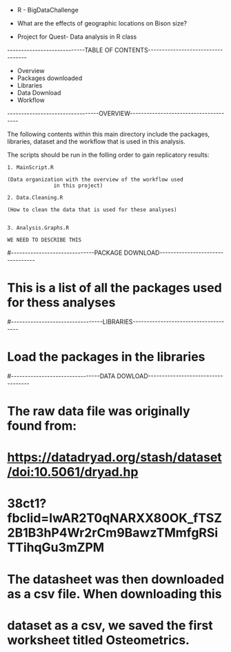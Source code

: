 - R - BigDataChallenge

- What are the effects of geographic locations on Bison size? 

- Project for Quest- Data analysis in R class 

----------------------------TABLE OF CONTENTS----------------------------------

- Overview
- Packages downloaded
- Libraries
- Data Download 
- Workflow 

---------------------------------OVERVIEW--------------------------------------

The following contents within this main directory include the packages, 
libraries, dataset and the workflow that is used in this analysis. 

The scripts should be run in the folling order to gain replicatory results:

    1. MainScript.R
    
    (Data organization with the overview of the workflow used
                   in this project)

    2. Data.Cleaning.R
    
    (How to clean the data that is used for these analyses)


    3. Analysis.Graphs.R
    
    WE NEED TO DESCRIBE THIS 

#------------------------------PACKAGE DOWNLOAD---------------------------------

# This is a list of all the packages used for thess analyses

#---------------------------------LIBRARIES-------------------------------------

# Load the packages in the libraries 

#--------------------------------DATA DOWLOAD-----------------------------------

# The raw data file was originally found from:
#     https://datadryad.org/stash/dataset/doi:10.5061/dryad.hp
# 38ct1?fbclid=IwAR2T0qNARXX80OK_fTSZ2B1B3hP4Wr2rCm9BawzTMmfgRSiTTihqGu3mZPM  
# The datasheet was then downloaded as a csv file. When downloading this 
# dataset as a csv, we saved the first worksheet titled Osteometrics. 
  
